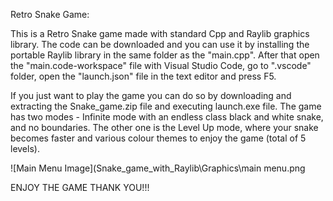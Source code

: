 Retro Snake Game:

This is a Retro Snake game made with standard Cpp and Raylib graphics library. The code can be downloaded and you can use it by installing the portable Raylib library in the same folder as the "main.cpp". After that open the "main.code-workspace" file with Visual Studio Code, go to ".vscode" folder, open the "launch.json" file in the text editor and press F5.

If you just want to play the game you can do so by downloading and extracting the Snake_game.zip file and executing launch.exe file. 
The game has two modes - Infinite mode with an endless class black and white snake, and no boundaries. The other one is the Level Up mode, where your snake becomes faster and various colour themes to enjoy the game (total of 5 levels).

![Main Menu Image](Snake_game_with_Raylib\Graphics\main menu.png

ENJOY THE GAME
THANK YOU!!!